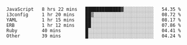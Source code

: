 
<!--START_SECTION:waka-->

```text
JavaScript   8 hrs 22 mins   █████████████▓░░░░░░░░░░░   54.35 %
i3config     1 hr 20 mins    ██▒░░░░░░░░░░░░░░░░░░░░░░   08.72 %
YAML         1 hr 15 mins    ██░░░░░░░░░░░░░░░░░░░░░░░   08.17 %
ERB          1 hr 12 mins    ██░░░░░░░░░░░░░░░░░░░░░░░   07.86 %
Ruby         40 mins         █░░░░░░░░░░░░░░░░░░░░░░░░   04.41 %
Other        39 mins         █░░░░░░░░░░░░░░░░░░░░░░░░   04.24 %
```

<!--END_SECTION:waka-->

<!--unk0e-ctrlmd-blitzh-->
